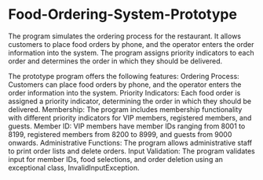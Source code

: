 # Food-Ordering-System-Prototype

The program simulates the ordering process for the restaurant. It allows customers to place food orders by phone, and the operator enters the order information into the system. The program assigns priority indicators to each order and determines the order in which they should be delivered.

The prototype program offers the following features:
Ordering Process: Customers can place food orders by phone, and the operator enters the order information into the system.
Priority Indicators: Each food order is assigned a priority indicator, determining the order in which they should be delivered.
Membership: The program includes membership functionality with different priority indicators for VIP members, registered members, and guests.
Member ID: VIP members have member IDs ranging from 8001 to 8199, registered members from 8200 to 8999, and guests from 9000 onwards.
Administrative Functions: The program allows administrative staff to print order lists and delete orders.
Input Validation: The program validates input for member IDs, food selections, and order deletion using an exceptional class, InvalidInputException.
